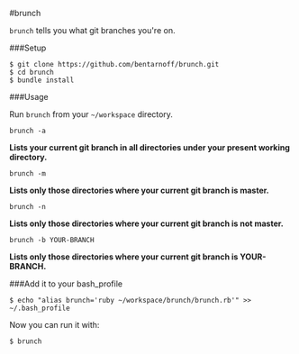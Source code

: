 #brunch

`brunch` tells you what git branches you're on.

###Setup

```
$ git clone https://github.com/bentarnoff/brunch.git
$ cd brunch
$ bundle install
```

###Usage

Run `brunch` from your `~/workspace` directory.

`brunch -a`

**Lists your current git branch in all directories under your present working directory.**

`brunch -m`

**Lists only those directories where your current git branch is master.**

`brunch -n`

**Lists only those directories where your current git branch is not master.**

`brunch -b YOUR-BRANCH`

**Lists only those directories where your current git branch is YOUR-BRANCH.**


###Add it to your bash_profile

```
$ echo "alias brunch='ruby ~/workspace/brunch/brunch.rb'" >> ~/.bash_profile
```

Now you can run it with:

```
$ brunch
```
